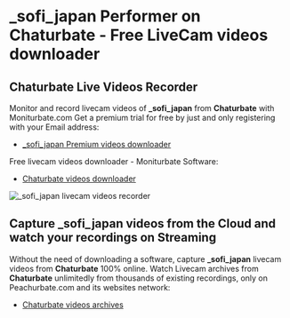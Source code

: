 # _sofi_japan Performer on Chaturbate - Free LiveCam videos downloader

## Chaturbate Live Videos Recorder

Monitor and record livecam videos of **_sofi_japan** from **Chaturbate** with Moniturbate.com
Get a premium trial for free by just and only registering with your Email address:
* [_sofi_japan Premium videos downloader](https://moniturbate.com/request-demo-licence-key.html)

Free livecam videos downloader - Moniturbate Software:
* [Chaturbate videos downloader](https://moniturbate.com/moniturbate-download-software.html)

![_sofi_japan livecam videos recorder](https://peachurnet.com/templates/moniturbate-software.png)


## Capture _sofi_japan videos from the Cloud and watch your recordings on Streaming

Without the need of downloading a software, capture **_sofi_japan** livecam videos from **Chaturbate** 100% online.
Watch Livecam archives from **Chaturbate** unlimitedly from thousands of existing recordings, only on Peachurbate.com and its websites network:
* [Chaturbate videos archives](https://peachurnet.com/)